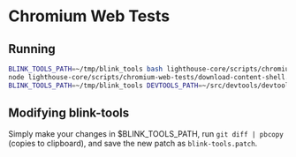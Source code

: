 # Chromium Web Tests

## Running

```sh
BLINK_TOOLS_PATH=~/tmp/blink_tools bash lighthouse-core/scripts/chromium-web-tests/download-blink-tools.sh
node lighthouse-core/scripts/chromium-web-tests/download-content-shell.js
BLINK_TOOLS_PATH=~/tmp/blink_tools DEVTOOLS_PATH=~/src/devtools/devtools-frontend bash lighthouse-core/scripts/chromium-web-tests/run-web-tests.sh
```

## Modifying blink-tools

Simply make your changes in $BLINK_TOOLS_PATH, run `git diff | pbcopy` (copies to clipboard), and save the new patch as `blink-tools.patch`.
